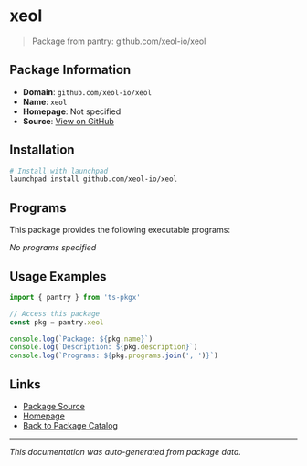 # xeol

> Package from pantry: github.com/xeol-io/xeol

## Package Information

- **Domain**: `github.com/xeol-io/xeol`
- **Name**: `xeol`
- **Homepage**: Not specified
- **Source**: [View on GitHub](https://github.com/pkgxdev/pantry/tree/main/projects/github.com/xeol-io/xeol/package.yml)

## Installation

```bash
# Install with launchpad
launchpad install github.com/xeol-io/xeol
```

## Programs

This package provides the following executable programs:

*No programs specified*

## Usage Examples

```typescript
import { pantry } from 'ts-pkgx'

// Access this package
const pkg = pantry.xeol

console.log(`Package: ${pkg.name}`)
console.log(`Description: ${pkg.description}`)
console.log(`Programs: ${pkg.programs.join(', ')}`)
```

## Links

- [Package Source](https://github.com/pkgxdev/pantry/tree/main/projects/github.com/xeol-io/xeol/package.yml)
- [Homepage](#)
- [Back to Package Catalog](../../../package-catalog.md)

---

*This documentation was auto-generated from package data.*
